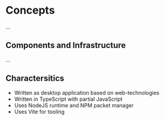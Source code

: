 # Concepts

...

## Components and Infrastructure

...

## Charactersitics

- Written as desktop application based on web-technologies
- Written in TypeScript with partial JavaScript
- Uses NodeJS runtime and NPM packet manager
- Uses Vite for tooling